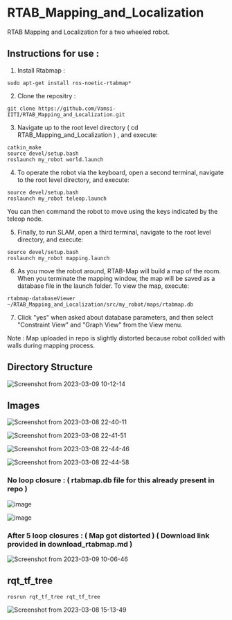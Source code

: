 # RTAB_Mapping_and_Localization

RTAB Mapping and Localization for a two wheeled robot.

## Instructions for use :

1. Install Rtabmap :
``` 
sudo apt-get install ros-noetic-rtabmap*
```

2. Clone the repositry :
``` 
git clone https://github.com/Vamsi-IITI/RTAB_Mapping_and_Localization.git 
```

3. Navigate up to the root level directory ( cd RTAB_Mapping_and_Localization ) , and execute:

```
catkin_make
source devel/setup.bash
roslaunch my_robot world.launch
```

4. To operate the robot via the keyboard, open a second terminal, navigate to the root level directory, and execute:

```
source devel/setup.bash
roslaunch my_robot teleop.launch 
```

You can then command the robot to move using the keys indicated by the teleop node.

5. Finally, to run SLAM, open a third terminal, navigate to the root level directory, and execute:

```
source devel/setup.bash
roslaunch my_robot mapping.launch
```

6. As you move the robot around, RTAB-Map will build a map of the room. When you terminate the mapping window, the map will be saved as a  database file in the launch folder. To view the map, execute:

```
rtabmap-databaseViewer ~/RTAB_Mapping_and_Localization/src/my_robot/maps/rtabmap.db

```

7. Click "yes" when asked about database parameters, and then select "Constraint View" and "Graph View" from the View menu.

Note : Map uploaded in repo is slightly distorted because robot collided with walls during mapping process.

## Directory Structure

![Screenshot from 2023-03-09 10-12-14](https://user-images.githubusercontent.com/92263050/223919037-87cb94bc-8b9d-420e-891b-873f2deec41d.png)

## Images 

![Screenshot from 2023-03-08 22-40-11](https://user-images.githubusercontent.com/92263050/223783618-30fec003-8320-4c35-9af6-a005f6637596.png)

![Screenshot from 2023-03-08 22-41-51](https://user-images.githubusercontent.com/92263050/223783663-f8c89fbe-cda9-4911-a99f-7cca5d2ed9ee.png)

![Screenshot from 2023-03-08 22-44-46](https://user-images.githubusercontent.com/92263050/223783692-726ccf82-9342-4e85-8410-a0363fb93c98.png)

![Screenshot from 2023-03-08 22-44-58](https://user-images.githubusercontent.com/92263050/223783736-7a293624-dc26-4f4a-a5ff-92ce1d228cd3.png)

 ### No loop closure : ( rtabmap.db file for this already present in repo )
 
![image](https://user-images.githubusercontent.com/92263050/223918474-eaee3f6d-86f6-4f36-8746-9c7a70565c71.png)

![image](https://user-images.githubusercontent.com/92263050/223918509-dc2c55ab-d748-4180-a236-e6813d6eee21.png)

### After 5 loop closures : ( Map got distorted ) ( Download link provided in download_rtabmap.md )

![Screenshot from 2023-03-09 10-06-46](https://user-images.githubusercontent.com/92263050/223918861-9f735b18-76bd-4f68-afdc-a217e4ea044b.png)

## rqt_tf_tree 
``` rosrun rqt_tf_tree rqt_tf_tree ```

![Screenshot from 2023-03-08 15-13-49](https://user-images.githubusercontent.com/92263050/223716373-62287e83-9d16-46d9-a46f-62611ec72e61.png)

